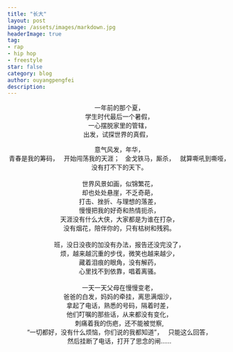 ```yaml
---
title: "长大"
layout: post
image: /assets/images/markdown.jpg
headerImage: true
tag:
- rap
- hip hop
- freestyle
star: false
category: blog
author: ouyangpengfei
description: 
---
```


<center>

一年前的那个夏，  
学生时代最后一个暑假，  
一心摆脱家里的管辖，  
出发，试探世界的真假，  
  
意气风发，年华，  
青春是我的筹码，  
开始闯荡我的天涯；  
金戈铁马，厮杀，  
就算嘶吼到嘶哑，  
没有打不下的天下。  
   
世界风景如画，似锦繁花，  
却也处处悬崖，不乏奇葩，  
打击、挫折、与理想的落差，  
慢慢把我的好奇和热情扼杀，  
天涯没有什么大侠，大家都是为谁在打杂，  
没有烟花，陪伴你的，只有枯树和残鸦。  
   
班，没日没夜的加没有办法，报告还没完没了，  
烦，越来越沉重的步伐，微笑也越来越少，  
藏着泪痕的眼角，没有解药，  
心里找不到依靠，唱着离骚。  
   
一天一天父母在慢慢变老，  
爸爸的白发，妈妈的牵挂，离思满烟沙，  
拿起了电话，熟悉的号码，隔着时差，  
他们叮嘱的那些话，从来都没有变化，  
刺痛着我的伤疤，还不能被觉察,  
“一切都好，没有什么烦恼，你们说的我都知道”，  
只能这么回答，  
然后挂断了电话，打开了思念的闸……  







</center>
